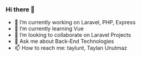 ### Hi there 👋

- 🔭 I’m currently working on Laravel, PHP, Express
- 🌱 I’m currently learning Vue
- 👯 I’m looking to collaborate on Laravel Projects
- 💬 Ask me about Back-End Technologies
- 📫 How to reach me: taylunt, Taylan Unutmaz
